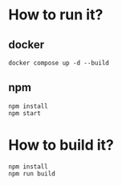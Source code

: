 # How to run it?

## docker 
```shell
docker compose up -d --build
```

## npm
```shell
npm install
npm start
```

# How to build it?

```shell
npm install
npm run build
```
